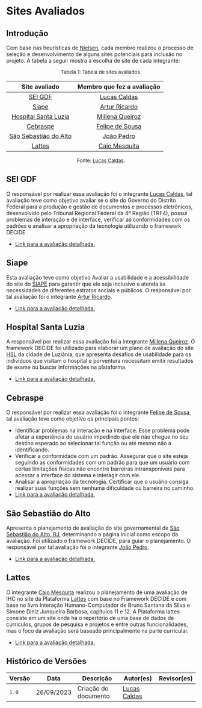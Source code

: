 # Sites Avaliados

## Introdução
Com base nas heurísticas de [Nielsen](https://www.nngroup.com/people/jakob-nielsen/), cada membro realizou o processo de seleção e desenvolvimento de alguns sites potenciais para inclusão no projeto. A tabela a seguir mostra a escolha de site de cada integrante:

<font size="2"><p style="text-align: center">Tabela 1: Tabela de sites avaliados.</p></font>


<center>

| Site avaliado | Membro que fez a avaliação|
| :---------------------------------------------: | :----------------------: 
| [SEI GDF](#sei-gdf) | [Lucas Caldas](https://github.com/lucascaldasb)
| [Siape](#siape) | [Artur Ricardo](https://github.com/algorithmorphic) 
| [Hospital Santa Luzia](#hospital-santa-luzia) | [Millena Queiroz](https://github.com/MillenaQueiroz)
| [Cebraspe](#cebraspe) | [Felipe de Sousa](https://github.com/fsousac)
| [São Sebastião do Alto](#sao-sebastiao-do-alto) | [João Pedro](https://github.com/JoosPerro)
| [Lattes](#lattes) | [Caio Mesquita](https://github.com/Caiomesvie)

</center>

<font size="2"><p style="text-align: center">Fonte: [Lucas Caldas](https://github.com/lucascaldasb).</p></font>


## SEI GDF
O responsável por realizar essa avaliação foi o integrante [Lucas Caldas](https://github.com/lucascaldasb), tal avaliação teve como objetivo avaliar se o site do Governo do Distrito Federal para a produção e gestão de documentos e processos eletrônicos, desenvolvido pelo Tribunal Regional Federal da 4ª Região (TRF4), possui problemas de interação e de
interface, verificar as conformidades com os padrões e analisar a apropriação da tecnologia utilizando o framework DECIDE.

* [Link para a avaliação detalhada.](./avaliacoes/avaliacao-sei-gdf.pdf)

## Siape
Esta avaliação teve como objetivo Avaliar a usabilidade e a acessibilidade do site do [SIAPE](https://visita.seape.df.gov.br/) para garantir que ele seja inclusivo e atenda às necessidades de diferentes estratos sociais e públicos. O responsável por tal avaliação foi o integrante [Artur Ricardo](https://github.com/algorithmorphic).

* [Link para a avaliação detalhada.](./avaliacoes/avaliacao-siape.pdf)

## Hospital Santa Luzia
A responsável por realizar essa avaliação foi a integrante [Millena Queiroz](https://github.com/MillenaQueiroz). O framework DECIDE foi utilizado para elaborar um plano de avaliação do site [HSL](https://hsluziania.com.br/) da cidade de Luziânia, que apresenta desafios de usabilidade para os indivíduos que visitam o hospital e porventura necessitam emitir resultados de exame ou buscar informações na plataforma.

* [Link para a avaliação detalhada.](./avaliacoes/avaliacao-hsl.pdf)

## Cebraspe
O responsável por realizar essa avaliação foi o integrante [Felipe de Sousa](https://github.com/fsousac), tal avaliação teve como objetivo os principais pontos:

* Identificar problemas na interação e na interface. Esse problema pode afetar a experiência do usuário impedindo que ele não chegue no seu destino esperado ao selecionar tal função ou até mesmo não a identificando.
* Verificar a conformidade com um padrão. Assegurar que o site esteja seguindo as conformidades com um padrão para que um usuário com certas limitações físicas não encontre barreiras intransponíveis para acessar a interface do sistema e interagir com ele.
* Analisar a apropriação da tecnologia. Certificar que o usuário consiga realizar suas funções sem nenhuma dificuldade ou barreira no caminho.
* [Link para a avaliação detalhada.](./avaliacoes/avaliacao-cebraspe.pdf)

## São Sebastião do Alto
Apresenta o planejamento de avaliação do site governamental de [São Sebastião do Alto, RJ](http://ssalto.rj.gov.br/), determinando a página inicial como escopo da avaliação. Foi utilizado o framework DECIDE, para guiar o planejamento. O responsável por tal avaliação foi o integrante [João Pedro](https://github.com/JoosPerro).

* [Link para a avaliação detalhada.](./avaliacoes/avaliacao-ssalto-rj.pdf)

## Lattes
O integrante [Caio Mesquita](https://github.com/Caiomesvie) realizou o planejamento de uma avaliação de IHC no site da Plataforma [Lattes](https://lattes.cnpq.br) com base no Framework DECIDE e com base no livro Interação Humano-Computador de Bruno Santana da Silva e Simone Diniz
Junqueira Barbosa, capítulos 11 e 12.
A Plataforma lattes consiste em um site onde há o repertório de uma base de dados de currículos, grupos de pesquisa e projetos e entre outras funcionalidades, mas o foco da avaliação será baseado principalmente na parte curricular.

* [Link para a avaliação detalhada.](./avaliacoes/avaliacoes/avaliacao-lattes.pdf)

## Histórico de Versões

Versão  |   Data   | Descrição | Autor(es) | Revisor(es)
--------- | ------ | ------ | ---------- | ----------
 `1.0` | 26/09/2023 | Criação do documento | [Lucas Caldas](https://github.com/lucascaldasb)|


